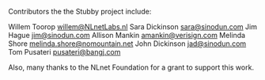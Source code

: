 Contributors the the Stubby project include:

Willem Toorop <willem@NLnetLabs.nl>
Sara Dickinson <sara@sinodun.com>
Jim Hague <jim@sinodun.com>
Allison Mankin <amankin@verisign.com>
Melinda Shore <melinda.shore@nomountain.net>
John Dickinson <jad@sinodun.com>
Tom Pusateri <pusateri@bangj.com>

Also, many thanks to the NLnet Foundation for a grant to support this work.

